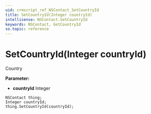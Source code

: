 ```yaml
---
uid: crmscript_ref_NSContact_SetCountryId
title: SetCountryId(Integer countryId)
intellisense: NSContact.SetCountryId
keywords: NSContact, GetCountryId
so.topic: reference
---
```


# SetCountryId(Integer countryId)

Country

**Parameter:** 
* **countryId** Integer

```crmscript
NSContact thing;
Integer countryId;
thing.SetCountryId(countryId);
```


